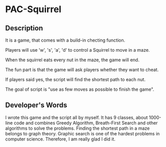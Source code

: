 # PAC-Squirrel

Description
-----------------------------------

It is a game, that comes with a build-in checting function. 

Players will use 'w', 's', 'a', 'd' to control a Squirrel to move in a maze. 

When the squirrel eats every nut in the maze, the game will end. 

The fun part is that the game will ask players whether they want to cheat. 

If players said yes, the script will find the shortest path to each nut. 

The goal of script is "use as few moves as possible to finish the game".

Developer's Words
-----------------------------------

I wrote this game and the script all by myself. It has 9 classes, about 1000-line code and combines Greedy Algorithm, Breath-First Search and other algorithms to solve the problems. Finding the shortest path in a maze belongs to graph theory. Graphic search is one of the hardest problems in computer science. Therefore, I am really glad I did it.
